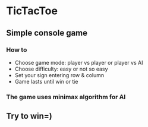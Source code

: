 # TicTacToe

## Simple console game

### How to

- Choose game mode: player vs player or player vs AI
- Choose difficulty: easy or not so easy
- Set your sign entering row & column
- Game lasts until win or tie

### The game uses minimax algorithm for AI

## Try to win=)
